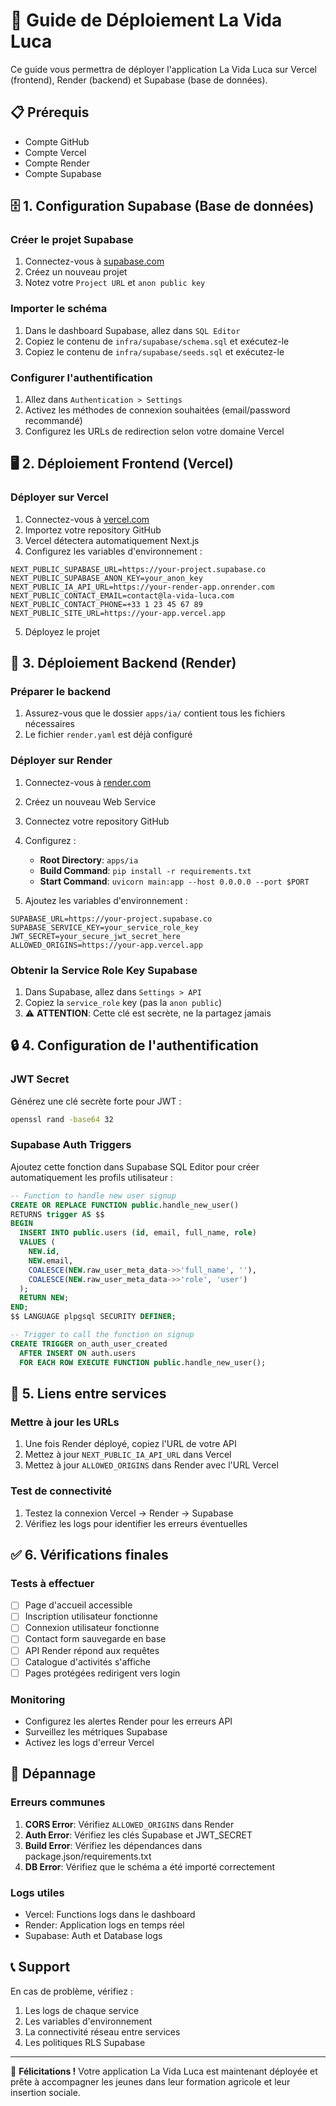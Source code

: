 # 🚀 Guide de Déploiement La Vida Luca

Ce guide vous permettra de déployer l'application La Vida Luca sur Vercel (frontend), Render (backend) et Supabase (base de données).

## 📋 Prérequis

- Compte GitHub
- Compte Vercel
- Compte Render  
- Compte Supabase

## 🗄️ 1. Configuration Supabase (Base de données)

### Créer le projet Supabase
1. Connectez-vous à [supabase.com](https://supabase.com)
2. Créez un nouveau projet
3. Notez votre `Project URL` et `anon public key`

### Importer le schéma
1. Dans le dashboard Supabase, allez dans `SQL Editor`
2. Copiez le contenu de `infra/supabase/schema.sql` et exécutez-le
3. Copiez le contenu de `infra/supabase/seeds.sql` et exécutez-le

### Configurer l'authentification
1. Allez dans `Authentication > Settings`
2. Activez les méthodes de connexion souhaitées (email/password recommandé)
3. Configurez les URLs de redirection selon votre domaine Vercel

## 🖥️ 2. Déploiement Frontend (Vercel)

### Déployer sur Vercel
1. Connectez-vous à [vercel.com](https://vercel.com)
2. Importez votre repository GitHub
3. Vercel détectera automatiquement Next.js
4. Configurez les variables d'environnement :

```
NEXT_PUBLIC_SUPABASE_URL=https://your-project.supabase.co
NEXT_PUBLIC_SUPABASE_ANON_KEY=your_anon_key
NEXT_PUBLIC_IA_API_URL=https://your-render-app.onrender.com
NEXT_PUBLIC_CONTACT_EMAIL=contact@la-vida-luca.com
NEXT_PUBLIC_CONTACT_PHONE=+33 1 23 45 67 89
NEXT_PUBLIC_SITE_URL=https://your-app.vercel.app
```

5. Déployez le projet

## 🔧 3. Déploiement Backend (Render)

### Préparer le backend
1. Assurez-vous que le dossier `apps/ia/` contient tous les fichiers nécessaires
2. Le fichier `render.yaml` est déjà configuré

### Déployer sur Render
1. Connectez-vous à [render.com](https://render.com)
2. Créez un nouveau Web Service
3. Connectez votre repository GitHub
4. Configurez :
   - **Root Directory**: `apps/ia`
   - **Build Command**: `pip install -r requirements.txt`
   - **Start Command**: `uvicorn main:app --host 0.0.0.0 --port $PORT`

5. Ajoutez les variables d'environnement :

```
SUPABASE_URL=https://your-project.supabase.co
SUPABASE_SERVICE_KEY=your_service_role_key
JWT_SECRET=your_secure_jwt_secret_here
ALLOWED_ORIGINS=https://your-app.vercel.app
```

### Obtenir la Service Role Key Supabase
1. Dans Supabase, allez dans `Settings > API`
2. Copiez la `service_role` key (pas la `anon public`)
3. ⚠️ **ATTENTION**: Cette clé est secrète, ne la partagez jamais

## 🔒 4. Configuration de l'authentification

### JWT Secret
Générez une clé secrète forte pour JWT :
```bash
openssl rand -base64 32
```

### Supabase Auth Triggers
Ajoutez cette fonction dans Supabase SQL Editor pour créer automatiquement les profils utilisateur :

```sql
-- Function to handle new user signup
CREATE OR REPLACE FUNCTION public.handle_new_user()
RETURNS trigger AS $$
BEGIN
  INSERT INTO public.users (id, email, full_name, role)
  VALUES (
    NEW.id,
    NEW.email,
    COALESCE(NEW.raw_user_meta_data->>'full_name', ''),
    COALESCE(NEW.raw_user_meta_data->>'role', 'user')
  );
  RETURN NEW;
END;
$$ LANGUAGE plpgsql SECURITY DEFINER;

-- Trigger to call the function on signup
CREATE TRIGGER on_auth_user_created
  AFTER INSERT ON auth.users
  FOR EACH ROW EXECUTE FUNCTION public.handle_new_user();
```

## 🔗 5. Liens entre services

### Mettre à jour les URLs
1. Une fois Render déployé, copiez l'URL de votre API
2. Mettez à jour `NEXT_PUBLIC_IA_API_URL` dans Vercel
3. Mettez à jour `ALLOWED_ORIGINS` dans Render avec l'URL Vercel

### Test de connectivité
1. Testez la connexion Vercel → Render → Supabase
2. Vérifiez les logs pour identifier les erreurs éventuelles

## ✅ 6. Vérifications finales

### Tests à effectuer
- [ ] Page d'accueil accessible
- [ ] Inscription utilisateur fonctionne
- [ ] Connexion utilisateur fonctionne
- [ ] Contact form sauvegarde en base
- [ ] API Render répond aux requêtes
- [ ] Catalogue d'activités s'affiche
- [ ] Pages protégées redirigent vers login

### Monitoring
- Configurez les alertes Render pour les erreurs API
- Surveillez les métriques Supabase
- Activez les logs d'erreur Vercel

## 🐛 Dépannage

### Erreurs communes
1. **CORS Error**: Vérifiez `ALLOWED_ORIGINS` dans Render
2. **Auth Error**: Vérifiez les clés Supabase et JWT_SECRET
3. **Build Error**: Vérifiez les dépendances dans package.json/requirements.txt
4. **DB Error**: Vérifiez que le schéma a été importé correctement

### Logs utiles
- Vercel: Functions logs dans le dashboard
- Render: Application logs en temps réel
- Supabase: Auth et Database logs

## 📞 Support

En cas de problème, vérifiez :
1. Les logs de chaque service
2. Les variables d'environnement
3. La connectivité réseau entre services
4. Les politiques RLS Supabase

---

🎉 **Félicitations !** Votre application La Vida Luca est maintenant déployée et prête à accompagner les jeunes dans leur formation agricole et leur insertion sociale.